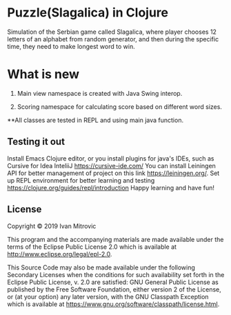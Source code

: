#                                              Puzzle(Slagalica) in Clojure
Simulation of the Serbian game called Slagalica,
where player chooses 12 letters of an alphabet from random generator, and then
during the specific time, they need to make longest word to win.


# What is new

1. Main view namespace is created with Java Swing interop. 

2. Scoring namespace for calculating score based on different word sizes.  


**All classes are tested in REPL and using main java function.


## Testing it out
Install Emacs Clojure editor, or you install plugins for java's IDEs, such as Cursive for Idea InteliiJ https://cursive-ide.com/
You can install Leiningen API for better management of project on this link https://leiningen.org/.
Set up REPL environment for better learning and testing  https://clojure.org/guides/repl/introduction
Happy learning and have fun!

## License

Copyright © 2019 Ivan Mitrovic

This program and the accompanying materials are made available under the
terms of the Eclipse Public License 2.0 which is available at
http://www.eclipse.org/legal/epl-2.0.

This Source Code may also be made available under the following Secondary
Licenses when the conditions for such availability set forth in the Eclipse
Public License, v. 2.0 are satisfied: GNU General Public License as published by
the Free Software Foundation, either version 2 of the License, or (at your
option) any later version, with the GNU Classpath Exception which is available
at https://www.gnu.org/software/classpath/license.html.
